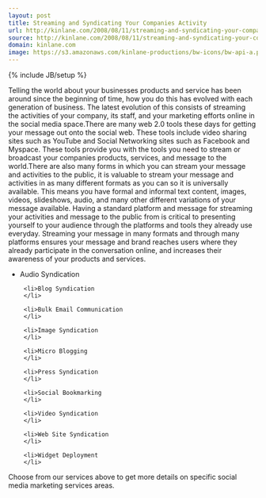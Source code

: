 ```yaml
---
layout: post
title: Streaming and Syndicating Your Companies Activity
url: http://kinlane.com/2008/08/11/streaming-and-syndicating-your-companies-activity/
source: http://kinlane.com/2008/08/11/streaming-and-syndicating-your-companies-activity/
domain: kinlane.com
image: https://s3.amazonaws.com/kinlane-productions/bw-icons/bw-api-a.png
---
```

{% include JB/setup %}<p>
     Telling the world about your businesses products and service has been around since the beginning of time, how you do this has evolved with each generation of business. The latest evolution of this consists of streaming the activities of your company, its staff, and your marketing efforts online in the social media space.There are many web 2.0 tools these days for getting your message out onto the social web. These tools include video sharing sites such as YouTube and Social Networking sites such as Facebook and Myspace. These tools provide you with the tools you need to stream or broadcast your companies products, services, and message to the world.There are also many forms in which you can stream your message and activities to the public, it is valuable to stream your message and activities in as many different formats as you can so it is universally available. This means you have formal and informal text content, images, videos, slideshows, audio, and many other different variations of your message available. Having a standard platform and message for streaming your activities and message to the public from is critical to presenting yourself to your audience through the platforms and tools they already use everyday. Streaming your message in many formats and through many platforms ensures your message and brand reaches users where they already participate in the conversation online, and increases their awareness of your products and services.
</p>

<ul class="servicelist">
     <li>Audio Syndication
     </li>

     <li>Blog Syndication
     </li>

     <li>Bulk Email Communication
     </li>

     <li>Image Syndication
     </li>

     <li>Micro Blogging
     </li>

     <li>Press Syndication
     </li>

     <li>Social Bookmarking
     </li>

     <li>Video Syndication
     </li>

     <li>Web Site Syndication
     </li>

     <li>Widget Deployment
     </li>
</ul>

<p>
     Choose from our services above to get more details on specific social media marketing services areas.
</p>